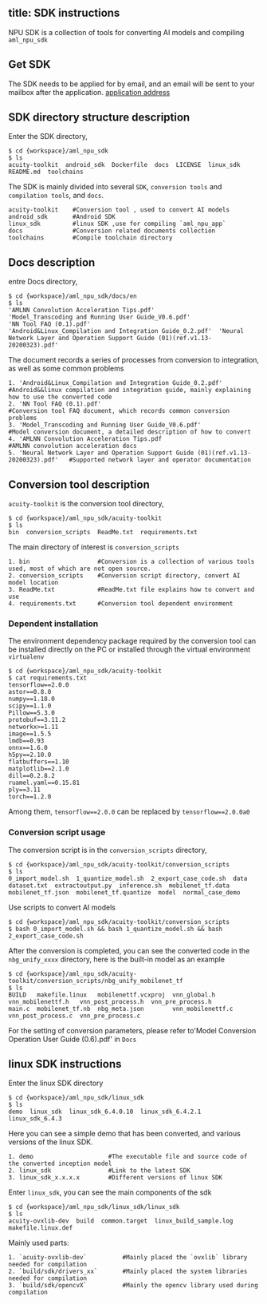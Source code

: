 title: SDK instructions
---

NPU SDK is a collection of tools for converting AI models and compiling `aml_npu_sdk`

## Get SDK

The SDK needs to be applied for by email, and an email will be sent to your mailbox after the application. [application address](https://www.khadas.com/npu-toolkit-vim3)

## SDK directory structure description

Enter the SDK directory,

```shell
$ cd {workspace}/aml_npu_sdk
$ ls
acuity-toolkit  android_sdk  Dockerfile  docs  LICENSE  linux_sdk  README.md  toolchains
```

The SDK is mainly divided into several `SDK`, `conversion tools` and `compilation tools`, and `docs`.

```
acuity-toolkit    #Conversion tool , used to convert AI models
android_sdk       #Android SDK 
linux_sdk         #linux SDK ,use for compiling `aml_npu_app`
docs              #Conversion related documents collection
toolchains        #Compile toolchain directory
```

## Docs description

entre Docs directory,

```shell
$ cd {workspace}/aml_npu_sdk/docs/en
$ ls
'AMLNN Convolution Acceleration Tips.pdf'                  'Model_Transcoding and Running User Guide_V0.6.pdf'                              'NN Tool FAQ (0.1).pdf'
'Android&Linux_Compilation and Integration Guide_0.2.pdf'  'Neural Network Layer and Operation Support Guide (01)(ref.v1.13-20200323).pdf'
```

The document records a series of processes from conversion to integration, as well as some common problems

```
1. 'Android&Linux_Compilation and Integration Guide_0.2.pdf'                         #Android&&linux compilation and integration guide, mainly explaining how to use the converted code
2. 'NN Tool FAQ (0.1).pdf'                                                           #Conversion tool FAQ document, which records common conversion problems
3. 'Model_Transcoding and Running User Guide_V0.6.pdf'                               #Model conversion document, a detailed description of how to convert
4. 'AMLNN Convolution Acceleration Tips.pdf                                          #AMLNN convolution acceleration docs
5. 'Neural Network Layer and Operation Support Guide (01)(ref.v1.13-20200323).pdf'   #Supported network layer and operator documentation
```

## Conversion tool description

`acuity-toolkit` is the conversion tool directory,

```shell
$ cd {workspace}/aml_npu_sdk/acuity-toolkit
$ ls
bin  conversion_scripts  ReadMe.txt  requirements.txt
```

The main directory of interest is `conversion_scripts`

```
1. bin                   #Conversion is a collection of various tools used, most of which are not open source.
2. conversion_scripts    #Conversion script directory, convert AI model location
3. ReadMe.txt            #ReadMe.txt file explains how to convert and use
4. requirements.txt      #Conversion tool dependent environment
```

### Dependent installation

The environment dependency package required by the conversion tool can be installed directly on the PC or installed through the virtual environment `virtualenv`

```shell
$ cd {workspace}/aml_npu_sdk/acuity-toolkit
$ cat requirements.txt
tensorflow==2.0.0
astor==0.8.0
numpy==1.18.0
scipy==1.1.0
Pillow==5.3.0
protobuf==3.11.2
networkx>=1.11
image==1.5.5
lmdb==0.93
onnx==1.6.0
h5py==2.10.0
flatbuffers==1.10
matplotlib==2.1.0
dill==0.2.8.2
ruamel.yaml==0.15.81
ply==3.11
torch==1.2.0
```

Among them, `tensorflow==2.0.0` can be replaced by `tensorflow==2.0.0a0`

### Conversion script usage

The conversion script is in the `conversion_scripts` directory,

```shell
$ cd {workspace}/aml_npu_sdk/acuity-toolkit/conversion_scripts
$ ls
0_import_model.sh  1_quantize_model.sh  2_export_case_code.sh  data  dataset.txt  extractoutput.py  inference.sh  mobilenet_tf.data  mobilenet_tf.json  mobilenet_tf.quantize  model  normal_case_demo
```

Use scripts to convert AI models

```shell
$ cd {workspace}/aml_npu_sdk/acuity-toolkit/conversion_scripts
$ bash 0_import_model.sh && bash 1_quantize_model.sh && bash 2_export_case_code.sh 
```

After the conversion is completed, you can see the converted code in the `nbg_unify_xxxx` directory, here is the built-in model as an example

```shell
$ cd {workspace}/aml_npu_sdk/acuity-toolkit/conversion_scripts/nbg_unify_mobilenet_tf
$ ls
BUILD   makefile.linux   mobilenettf.vcxproj  vnn_global.h       vnn_mobilenettf.h   vnn_post_process.h  vnn_pre_process.h
main.c  mobilenet_tf.nb  nbg_meta.json        vnn_mobilenettf.c  vnn_post_process.c  vnn_pre_process.c
```

For the setting of conversion parameters, please refer to'Model Conversion Operation User Guide (0.6).pdf' in `Docs`

## linux SDK instructions

Enter the linux SDK directory

```shell
$ cd {workspace}/aml_npu_sdk/linux_sdk
$ ls
demo  linux_sdk  linux_sdk_6.4.0.10  linux_sdk_6.4.2.1  linux_sdk_6.4.3
```

Here you can see a simple demo that has been converted, and various versions of the linux SDK.

```
1. demo                     #The executable file and source code of the converted inception model
2. linux_sdk                #Link to the latest SDK
3. linux_sdk_x.x.x.x        #Different versions of linux SDK
```

Enter `linux_sdk`, you can see the main components of the sdk

```shell
$ cd {workspace}/aml_npu_sdk/linux_sdk/linux_sdk
$ ls 
acuity-ovxlib-dev  build  common.target  linux_build_sample.log  makefile.linux.def
```

Mainly used parts:

```
1. `acuity-ovxlib-dev`          #Mainly placed the `ovxlib` library needed for compilation
2. `build/sdk/drivers_xx`       #Mainly placed the system libraries needed for compilation
3. `build/sdk/opencvX`          #Mainly the opencv library used during compilation
```










